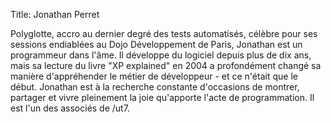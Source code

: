 Title: Jonathan Perret

Polyglotte, accro au dernier degré des tests automatisés, célèbre pour ses sessions endiablées au Dojo Développement de Paris, Jonathan est un programmeur dans l'âme.
Il développe du logiciel depuis plus de dix ans, mais sa lecture du livre "XP explained" en 2004 a profondément changé sa manière d'appréhender le métier de développeur - et ce n'était que le début.
Jonathan est à la recherche constante d'occasions de montrer, partager et vivre pleinement la joie qu'apporte l'acte de programmation.
Il est l'un des associés de /ut7.
